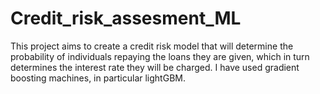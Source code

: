 # Credit_risk_assesment_ML
This project aims to create a credit risk model that will determine the probability of individuals repaying the loans they are given, which in turn determines the interest rate they will be charged. I have used gradient boosting machines, in particular lightGBM.
